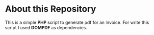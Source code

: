 # About this Repository
This is a simple **PHP** script to generate pdf for an Invoice. For write this script I used **DOMPDF** as dependencies. 
